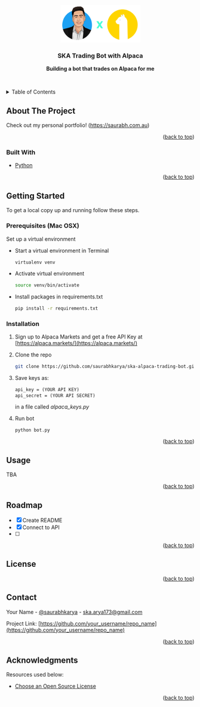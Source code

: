 <div id="top"></div>

<!-- PROJECT LOGO -->
<br />
<div align="center">
    <img src="images/ska-alpaca-logo.png" alt="Logo" height="100">

  <h3 align="center">SKA Trading Bot with Alpaca</h3>

  <p align="center">
   <p><strong>Building a bot that trades on Alpaca for me</strong></p>
    <br />
  </p>
</div>

<!-- TABLE OF CONTENTS -->
<details>
  <summary>Table of Contents</summary>
  <ol>
    <li>
      <a href="#about-the-project">About The Project</a>
      <ul>
        <li><a href="#built-with">Built With</a></li>
      </ul>
    </li>
    <li>
      <a href="#getting-started">Getting Started</a>
      <ul>
        <li><a href="#prerequisites">Prerequisites</a></li>
        <li><a href="#installation">Installation</a></li>
      </ul>
    </li>
    <li><a href="#usage">Usage</a></li>
    <li><a href="#roadmap">Roadmap</a></li>
    <li><a href="#contributing">Contributing</a></li>
    <li><a href="#license">License</a></li>
    <li><a href="#contact">Contact</a></li>
    <li><a href="#acknowledgments">Acknowledgments</a></li>
  </ol>
</details>

<!-- ABOUT THE PROJECT -->

## About The Project

Check out my personal portfolio!
(https://saurabh.com.au)

<p align="right">(<a href="#top">back to top</a>)</p>

### Built With

- [Python](https://python.org/)

<p align="right">(<a href="#top">back to top</a>)</p>

<!-- GETTING STARTED -->

## Getting Started

To get a local copy up and running follow these steps.

### Prerequisites (Mac OSX)

Set up a virtual environment

- Start a virtual environment in Terminal
  ```sh
  virtualenv venv
  ```
- Activate virtual environment
  ```sh
  source venv/bin/activate
  ```
- Install packages in requirements.txt
  ```sh
  pip install -r requirements.txt
  ```

### Installation

1. Sign up to Alpaca Markets and get a free API Key at [https://alpaca.markets/](https://alpaca.markets/)
2. Clone the repo
   ```sh
   git clone https://github.com/saurabhkarya/ska-alpaca-trading-bot.git
   ```
3. Save keys as:

   ```
   api_key = (YOUR API KEY)
   api_secret = (YOUR API SECRET)
   ```

   in a file called _alpaca_keys.py_

4. Run bot
   ```
   python bot.py
   ```

<p align="right">(<a href="#top">back to top</a>)</p>

<!-- USAGE EXAMPLES -->

## Usage

TBA

<p align="right">(<a href="#top">back to top</a>)</p>

<!-- ROADMAP -->

## Roadmap

- [x] Create README
- [x] Connect to API
- [ ]

<p align="right">(<a href="#top">back to top</a>)</p>

<!-- LICENSE -->

## License

<p align="right">(<a href="#top">back to top</a>)</p>

<!-- CONTACT -->

## Contact

Your Name - [@saurabhkarya](https://twitter.com/saurabhkarya) - ska.arya173@gmail.com

Project Link: [https://github.com/your_username/repo_name](https://github.com/your_username/repo_name)

<p align="right">(<a href="#top">back to top</a>)</p>

<!-- ACKNOWLEDGMENTS -->

## Acknowledgments

Resources used below:

- [Choose an Open Source License](https://choosealicense.com)

<p align="right">(<a href="#top">back to top</a>)</p>
